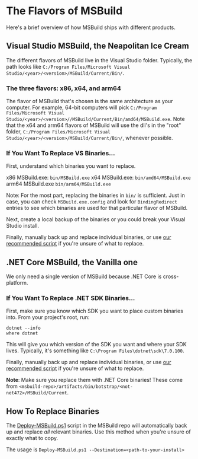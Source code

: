 # The Flavors of MSBuild
Here's a brief overview of how MSBuild ships with different products.

## Visual Studio MSBuild, the Neapolitan Ice Cream
The different flavors of MSBuild live in the Visual Studio folder. Typically, the path looks like `C:/Program Files/Microsoft Visual Studio/<year>/<version>/MSBuild/Current/Bin/`.

### The three flavors: x86, x64, and arm64
The flavor of MSBuild that's chosen is the same architecture as your computer. For example, 64-bit computers will pick `C:/Program Files/Microsoft Visual Studio/<year>/<version>//MSBuild/Current/Bin/amd64/MSBuild.exe`. Note that the x64 and arm64 flavors of MSBuild will use the dll's in the "root" folder, `C:/Program Files/Microsoft Visual Studio/<year>/<version>/MSBuild/Current/Bin/`, whenever possible.

### If You Want To Replace VS Binaries...
First, understand which binaries you want to replace. 

x86 MSBuild.exe:  `bin/MSBuild.exe`
x64 MSBuild.exe:  `bin/amd64/MSBuild.exe`
arm64 MSBuild.exe `bin/arm64/MSBuild.exe`

Note: For the most part, replacing the binaries in `bin/` is sufficient. Just in case, you can check `MSBuild.exe.config` and look for `BindingRedirect` entries to see which binaries are used for that particular flavor of MSBuild.

Next, create a local backup of the binaries or you could break your Visual Studio install. 

Finally, manually back up and replace individual binaries, or use [our recommended script](https://github.com/dotnet/msbuild/blob/main/scripts/Deploy-MSBuild.ps1) if you're unsure of what to replace.

## .NET Core MSBuild, the Vanilla one
We only need a single version of MSBuild because .NET Core is cross-platform.

### If You Want To Replace .NET SDK Binaries...
First, make sure you know which SDK you want to place custom binaries into. From your project's root, run:

```
dotnet --info
where dotnet
```

This will give you which version of the SDK you want and where your SDK lives. Typically, it's something like `C:\Program Files\dotnet\sdk\7.0.100`.

Finally, manually back up and replace individual binaries, or use [our recommended script](https://github.com/dotnet/msbuild/blob/main/scripts/Deploy-MSBuild.ps1) if you're unsure of what to replace.

**Note**: Make sure you replace them with .NET Core binaries! These come from `<msbuild-repo>/artifacts/bin/botstrap/<not-net472>/MSBuild/Current`.

## How To Replace Binaries
The [Deploy-MSBuild.ps1](https://github.com/dotnet/msbuild/blob/main/scripts/Deploy-MSBuild.ps1) script in the MSBuild repo will automatically back up and replace _all_ relevant binaries. Use this method when you're unsure of exactly what to copy.

The usage is `Deploy-MSBuild.ps1 --Destination=<path-to-your-install>`